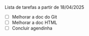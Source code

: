 Lista de tarefas a partir de 18/04/2025

- [ ] Melhorar a doc do Git
- [ ] Melhorar a doc HTML
- [ ] Concluir agendinha
